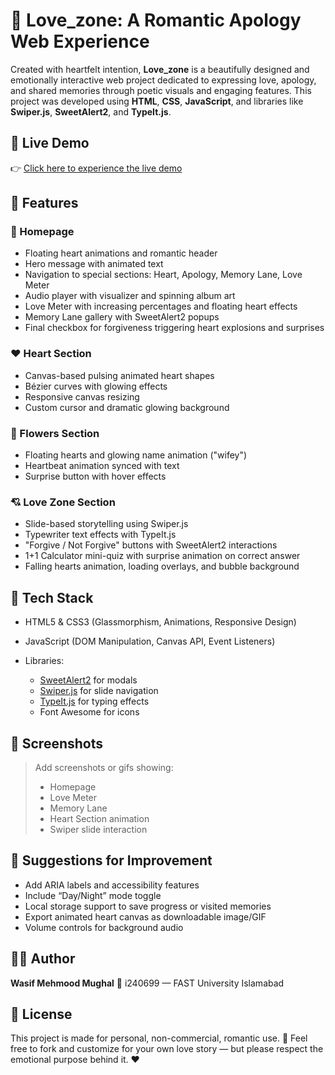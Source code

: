 # 💖 Love\_zone: A Romantic Apology Web Experience

Created with heartfelt intention, **Love\_zone** is a beautifully designed and emotionally interactive web project dedicated to expressing love, apology, and shared memories through poetic visuals and engaging features. This project was developed using **HTML**, **CSS**, **JavaScript**, and libraries like **Swiper.js**, **SweetAlert2**, and **TypeIt.js**.

## 🔗 Live Demo

👉 [Click here to experience the live demo](https://love-personalized.netlify.app) 

## 🌟 Features

### 🔐 Homepage

* Floating heart animations and romantic header
* Hero message with animated text
* Navigation to special sections: Heart, Apology, Memory Lane, Love Meter
* Audio player with visualizer and spinning album art
* Love Meter with increasing percentages and floating heart effects
* Memory Lane gallery with SweetAlert2 popups
* Final checkbox for forgiveness triggering heart explosions and surprises

### ❤️ Heart Section

* Canvas-based pulsing animated heart shapes
* Bézier curves with glowing effects
* Responsive canvas resizing
* Custom cursor and dramatic glowing background

### 🌸 Flowers Section

* Floating hearts and glowing name animation ("wifey")
* Heartbeat animation synced with text
* Surprise button with hover effects

### 💘 Love Zone Section

* Slide-based storytelling using Swiper.js
* Typewriter text effects with TypeIt.js
* "Forgive / Not Forgive" buttons with SweetAlert2 interactions
* 1+1 Calculator mini-quiz with surprise animation on correct answer
* Falling hearts animation, loading overlays, and bubble background

## 💪 Tech Stack

* HTML5 & CSS3 (Glassmorphism, Animations, Responsive Design)
* JavaScript (DOM Manipulation, Canvas API, Event Listeners)
* Libraries:

  * [SweetAlert2](https://sweetalert2.github.io/) for modals
  * [Swiper.js](https://swiperjs.com/) for slide navigation
  * [TypeIt.js](https://typeitjs.com/) for typing effects
  * Font Awesome for icons

## 📸 Screenshots

> Add screenshots or gifs showing:
>
> * Homepage
> * Love Meter
> * Memory Lane
> * Heart Section animation
> * Swiper slide interaction

## 🧐 Suggestions for Improvement

* Add ARIA labels and accessibility features
* Include “Day/Night” mode toggle
* Local storage support to save progress or visited memories
* Export animated heart canvas as downloadable image/GIF
* Volume controls for background audio

## 🙇‍♂️ Author

**Wasif Mehmood Mughal**
📧 i240699 — FAST University Islamabad


## 📄 License

This project is made for personal, non-commercial, romantic use. 💌
Feel free to fork and customize for your own love story — but please respect the emotional purpose behind it. ❤️
